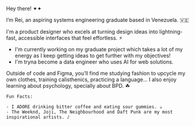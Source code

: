 Hey there! ✦✦

I’m Rei, an aspiring systems engineering graduate based in Venezuela. 🇻🇪

I'm a product designer who excels at turning design ideas into lightning-fast, accessible interfaces that feel effortless. ⚡︎

- I'm currently working on my graduate project which takes a lot of my energy as I keep getting ideas to get further with my objectives!
- I'm tryna become a data engineer who uses AI for web solutions.

Outside of code and Figma, you’ll find me studying fashion to upcycle my own clothes, training calisthenics, practicing a language... I also enjoy learning about psychology, specially about BPD. ☘︎
```
Fun Facts:

- I ADORE drinking bitter coffee and eating sour gummies. ☕︎
- The Weeknd, Joji, The Neighbourhood and Daft Punk are my most inspirational artists. ♪
```
